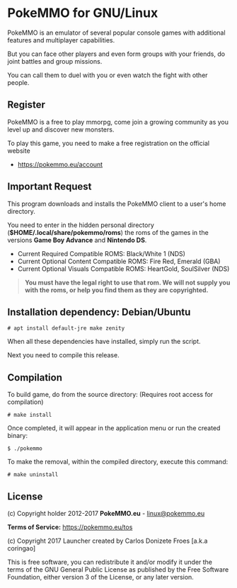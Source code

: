 PokeMMO for GNU/Linux
=====================

PokeMMO is an emulator of several popular console games with additional
features and multiplayer capabilities.

But you can face other players and even form groups with your friends, do joint
battles and group missions.

You can call them to duel with you or even watch the fight with other people.

**Register**
------------

PokeMMO is a free to play mmorpg, come join a growing community as you level
up and discover new monsters.

To play this game, you need to make a free registration on the official website
- https://pokemmo.eu/account

**Important Request**
---------------------

This program downloads and installs the PokeMMO client to a user's home directory.

You need to enter in the hidden personal directory (**$HOME/.local/share/pokemmo/roms**)
the roms of the games in the versions **Game Boy Advance** and **Nintendo DS**.

 * Current Required Compatible ROMS: Black/White 1 (NDS)
 * Current Optional Content Compatible ROMS: Fire Red, Emerald (GBA)
 * Current Optional Visuals Compatible ROMS: HeartGold, SoulSilver (NDS)

> **You must have the legal right to use that rom. We will not supply you with
> the roms, or help you find them as they are copyrighted.** 

**Installation dependency: Debian/Ubuntu**
------------------------------------------

    # apt install default-jre make zenity

When all these dependencies have installed, simply run the script.

Next you need to compile this release.

**Compilation**
---------------

To build game, do from the source directory: (Requires root access for compilation)

    # make install

Once completed, it will appear in the application menu or run the created binary:

    $ ./pokemmo

To make the removal, within the compiled directory, execute this command:
    
    # make uninstall

**License**
-----------

(c) Copyright holder 2012-2017 **PokeMMO.eu** - <linux@pokemmo.eu>

**Terms of Service:** https://pokemmo.eu/tos

(c) Copyright 2017 Launcher created by Carlos Donizete Froes [a.k.a coringao]

This is free software, you can redistribute it and/or modify it under the terms
of the GNU General Public License as published by the Free Software Foundation,
either version 3 of the License, or any later version.
